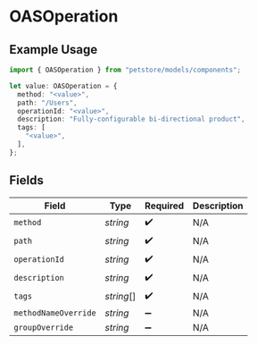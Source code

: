 # OASOperation

## Example Usage

```typescript
import { OASOperation } from "petstore/models/components";

let value: OASOperation = {
  method: "<value>",
  path: "/Users",
  operationId: "<value>",
  description: "Fully-configurable bi-directional product",
  tags: [
    "<value>",
  ],
};
```

## Fields

| Field                | Type                 | Required             | Description          |
| -------------------- | -------------------- | -------------------- | -------------------- |
| `method`             | *string*             | :heavy_check_mark:   | N/A                  |
| `path`               | *string*             | :heavy_check_mark:   | N/A                  |
| `operationId`        | *string*             | :heavy_check_mark:   | N/A                  |
| `description`        | *string*             | :heavy_check_mark:   | N/A                  |
| `tags`               | *string*[]           | :heavy_check_mark:   | N/A                  |
| `methodNameOverride` | *string*             | :heavy_minus_sign:   | N/A                  |
| `groupOverride`      | *string*             | :heavy_minus_sign:   | N/A                  |